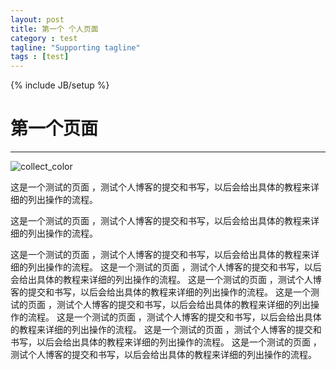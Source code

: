 ```yaml
---
layout: post
title: 第一个 个人页面
category : test
tagline: "Supporting tagline"
tags : [test]
---
```

{% include JB/setup %}
# 第一个页面
---
![collect_color](http://caoyopng.github.io/blog/image/collect_color.jpg)


这是一个测试的页面 ，测试个人博客的提交和书写，以后会给出具体的教程来详细的列出操作的流程。

这是一个测试的页面 ，测试个人博客的提交和书写，以后会给出具体的教程来详细的列出操作的流程。

<!--break-->

这是一个测试的页面 ，测试个人博客的提交和书写，以后会给出具体的教程来详细的列出操作的流程。
这是一个测试的页面 ，测试个人博客的提交和书写，以后会给出具体的教程来详细的列出操作的流程。
这是一个测试的页面 ，测试个人博客的提交和书写，以后会给出具体的教程来详细的列出操作的流程。
这是一个测试的页面 ，测试个人博客的提交和书写，以后会给出具体的教程来详细的列出操作的流程。
这是一个测试的页面 ，测试个人博客的提交和书写，以后会给出具体的教程来详细的列出操作的流程。
这是一个测试的页面 ，测试个人博客的提交和书写，以后会给出具体的教程来详细的列出操作的流程。
这是一个测试的页面 ，测试个人博客的提交和书写，以后会给出具体的教程来详细的列出操作的流程。